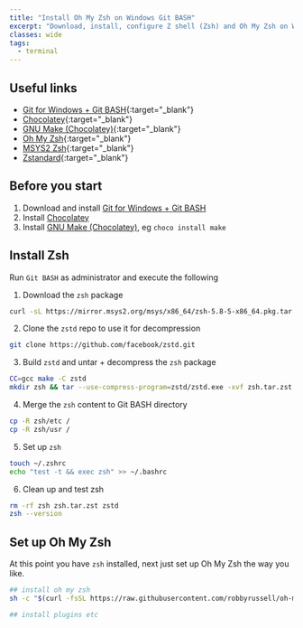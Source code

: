 ```yaml
---
title: "Install Oh My Zsh on Windows Git BASH"
excerpt: "Download, install, configure Z shell (Zsh) and Oh My Zsh on Windows Git BASH"
classes: wide
tags:
  - terminal
---
```


## Useful links

- [Git for Windows + Git BASH](https://gitforwindows.org/){:target="\_blank"}
- [Chocolatey](https://chocolatey.org/install#individual){:target="\_blank"}
- [GNU Make (Chocolatey)](https://community.chocolatey.org/packages/make){:target="\_blank"}
- [Oh My Zsh](https://github.com/ohmyzsh/ohmyzsh){:target="\_blank"}
- [MSYS2 Zsh](https://packages.msys2.org/package/zsh){:target="\_blank"}
- [Zstandard](https://packages.msys2.org/package/zsh){:target="\_blank"}

## Before you start

1. Download and install [Git for Windows + Git BASH](https://gitforwindows.org/)
2. Install [Chocolatey](https://chocolatey.org/install#individual)
3. Install [GNU Make (Chocolatey)](https://community.chocolatey.org/packages/make), eg `choco install make`

## Install Zsh

Run `Git BASH` as administrator and execute the following

1. Download the `zsh` package
  ```bash
  curl -sL https://mirror.msys2.org/msys/x86_64/zsh-5.8-5-x86_64.pkg.tar.zst -o zsh.tar.zst
  ```

2. Clone the `zstd` repo to use it for decompression
  ```bash
  git clone https://github.com/facebook/zstd.git
  ```

3. Build `zstd` and untar + decompress the `zsh` package
  ```bash
  CC=gcc make -C zstd
  mkdir zsh && tar --use-compress-program=zstd/zstd.exe -xvf zsh.tar.zst -C zsh
  ```

4. Merge the `zsh` content to Git BASH directory
  ```bash
  cp -R zsh/etc /
  cp -R zsh/usr /
  ```

5. Set up `zsh`
  ```bash
  touch ~/.zshrc
  echo "test -t && exec zsh" >> ~/.bashrc
  ```

6. Clean up and test zsh
  ```bash
  rm -rf zsh zsh.tar.zst zstd
  zsh --version
  ```

## Set up Oh My Zsh

At this point you have `zsh` installed, next just set up Oh My Zsh the way you like.

```bash
## install oh my zsh
sh -c "$(curl -fsSL https://raw.githubusercontent.com/robbyrussell/oh-my-zsh/master/tools/install.sh)"

## install plugins etc
```
